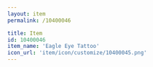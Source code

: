 ```yaml
---
layout: item
permalink: /10400046

title: Item
id: 10400046
item_name: 'Eagle Eye Tattoo'
icon_url: 'item/icon/customize/10400045.png'
---
```

